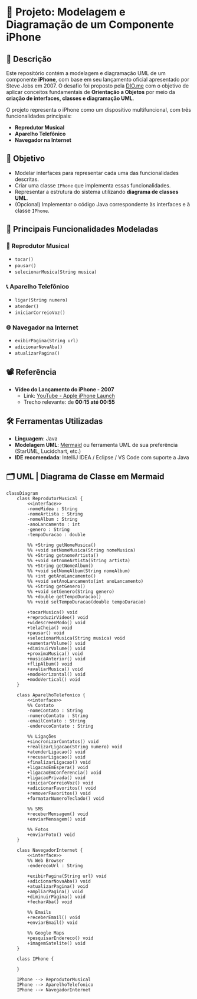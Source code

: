 # 📱 Projeto: Modelagem e Diagramação de um Componente iPhone

## 🧾 Descrição

Este repositório contém a modelagem e diagramação UML de um componente **iPhone**, com base em seu lançamento oficial apresentado por Steve Jobs em 2007. O desafio foi proposto pela [DIO.me](https://www.dio.me/) com o objetivo de aplicar conceitos fundamentais de **Orientação a Objetos** por meio da **criação de interfaces, classes e diagramação UML**.

O projeto representa o iPhone como um dispositivo multifuncional, com três funcionalidades principais:
- **Reprodutor Musical**
- **Aparelho Telefônico**
- **Navegador na Internet**

## 🎯 Objetivo

- Modelar interfaces para representar cada uma das funcionalidades descritas.
- Criar uma classe `IPhone` que implementa essas funcionalidades.
- Representar a estrutura do sistema utilizando **diagrama de classes UML**.
- (Opcional) Implementar o código Java correspondente às interfaces e à classe `IPhone`.

## 🧩 Principais Funcionalidades Modeladas

### 🎵 Reprodutor Musical
- `tocar()`
- `pausar()`
- `selecionarMusica(String musica)`

### 📞 Aparelho Telefônico
- `ligar(String numero)`
- `atender()`
- `iniciarCorreioVoz()`

### 🌐 Navegador na Internet
- `exibirPagina(String url)`
- `adicionarNovaAba()`
- `atualizarPagina()`

## 📽️ Referência

- **Vídeo do Lançamento do iPhone - 2007**
  - Link: [YouTube - Apple iPhone Launch](https://www.youtube.com/watch?v=9ou608QQRq8&ab_channel=TuchilaRino)
  - Trecho relevante: de **00:15 até 00:55**

## 🛠️ Ferramentas Utilizadas

- **Linguagem**: Java
- **Modelagem UML**: [Mermaid](https://mermaid.js.org/) ou ferramenta UML de sua preferência (StarUML, Lucidchart, etc.)
- **IDE recomendada**: IntelliJ IDEA / Eclipse / VS Code com suporte a Java

## 🗂️ UML | Diagrama de Classe em Mermaid

```mermaid
classDiagram
    class ReprodutorMusical {
        <<interface>>
        -nomeMidea : String
        -nomeArtista : String
        -nomeAlbum : String
        -anoLancamento : int
        -genero : String
        -tempoDuracao : double

        %% +String getNomeMusica()
        %% +void setNomeMusica(String nomeMusica)
        %% +String getnomeArtista()
        %% +void setnomeArtista(String artista)
        %% +String getNomeAlbum()
        %% +void setNomeAlbum(String nomeAlbum)
        %% +int getAnoLancamento()
        %% +void setAnoLancamento(int anoLancamento)
        %% +String getGenero()
        %% +void setGenero(String genero)
        %% +double getTempoDuracao()
        %% +void setTempoDuracao(double tempoDuracao)

        +tocarMusica() void
        +reproduzirVideo() void
        +widescreenModo() void
        +telaCheia() void
        +pausar() void
        +selecionarMusica(String musica) void
        +aumentarVolume() void
        +diminuirVolume() void
        +proximaMusica() void
        +musicaAnterior() void
        +flipAlbum() void
        +avaliarMusica() void
        +modoHorizontal() void
        +modoVertical() void
    }

    class AparelhoTelefonico {
        <<interface>>
        %% Contato
        -nomeContato : String
        -numeroContato : String
        -emailContato : String
        -enderecoContato : String

        %% Ligações
        +sincronizarContatos() void
        +realizarLigacao(String numero) void
        +atenderLigacao() void
        +recusarLigacao() void
        +finalizarLigacao() void
        +ligacaoEmEspera() void
        +ligacaoEmConferencia() void
        +ligacaoPrivada() void
        +iniciarCorreioVoz() void
        +adicionarFavoritos() void
        +removerFavoritos() void
        +formatarNumeroTeclado() void

        %% SMS
        +receberMensagem() void
        +enviarMensagem() void

        %% Fotos
        +enviarFoto() void
    }

    class NavegadorInternet {
        <<interface>>
        %% Web Browser
        -enderecoUrl : String

        +exibirPagina(String url) void
        +adicionarNovaAba() void
        +atualizarPagina() void
        +ampliarPagina() void
        +diminuirPagina() void
        +fecharAba() void

        %% Emails
        +receberEmail() void
        +enviarEmail() void

        %% Google Maps
        +pesquisarEndereco() void
        +imagemSatelite() void
    }

    class IPhone {

    }

    IPhone --> ReprodutorMusical
    IPhone --> AparelhoTelefonico
    IPhone --> NavegadorInternet
```